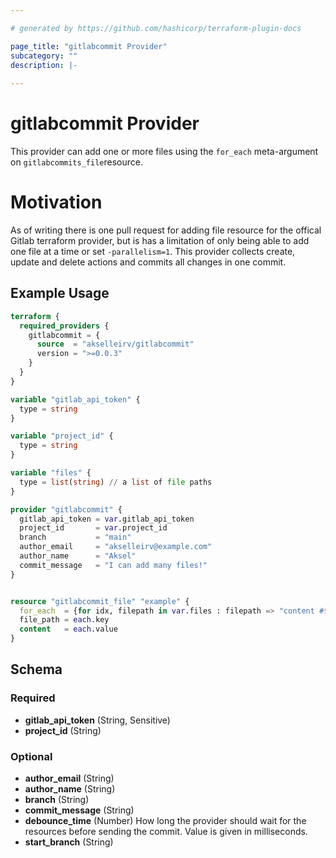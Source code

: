 ```yaml
---

# generated by https://github.com/hashicorp/terraform-plugin-docs

page_title: "gitlabcommit Provider"
subcategory: ""
description: |-
  
---
```


# gitlabcommit Provider

This provider can add one or more files using the `for_each` meta-argument on `gitlabcommits_file`resource.

# Motivation

As of writing there is one pull request for adding file resource for the offical Gitlab terraform provider, but is has a
limitation of only being able to add one file at a time or set `-parallelism=1`. This provider collects create, update
and delete actions and commits all changes in one commit.

## Example Usage

```terraform
terraform {
  required_providers {
    gitlabcommit = {
      source  = "akselleirv/gitlabcommit"
      version = ">=0.0.3"
    }
  }
}

variable "gitlab_api_token" {
  type = string
}

variable "project_id" {
  type = string
}

variable "files" {
  type = list(string) // a list of file paths
}

provider "gitlabcommit" {
  gitlab_api_token = var.gitlab_api_token
  project_id       = var.project_id
  branch           = "main"
  author_email     = "akselleirv@example.com"
  author_name      = "Aksel"
  commit_message   = "I can add many files!"
}


resource "gitlabcommit_file" "example" {
  for_each  = {for idx, filepath in var.files : filepath => "content #${idx} - ${uuid()}"}
  file_path = each.key
  content   = each.value
}
```

<!-- schema generated by tfplugindocs -->

## Schema

### Required

- **gitlab_api_token** (String, Sensitive)
- **project_id** (String)

### Optional

- **author_email** (String)
- **author_name** (String)
- **branch** (String)
- **commit_message** (String)
- **debounce_time** (Number) How long the provider should wait for the resources before sending the commit. Value is
  given in milliseconds.
- **start_branch** (String)
